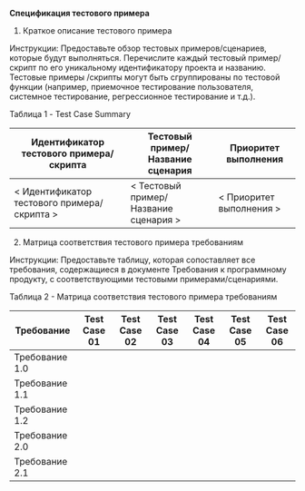 **Спецификация тестового примера**

1.	Краткое описание тестового примера  

Инструкции: Предоставьте обзор тестовых примеров/сценариев, которые будут выполняться. Перечислите каждый тестовый пример/скрипт по его уникальному идентификатору проекта и названию. Тестовые примеры /скрипты могут быть сгруппированы по тестовой функции (например, приемочное тестирование пользователя, системное тестирование, регрессионное тестирование и т.д.).  

Таблица 1 - Test Case Summary 

| Идентификатор тестового примера/скрипта | Тестовый пример/Название сценария | Приоритет выполнения |  
| --- | --- | --- |  
| < Идентификатор тестового примера/скрипта > | < Тестовый пример/Название сценария > | < Приоритет выполнения > |   

2.	Матрица соответствия тестового примера требованиям  

Инструкции: Предоставьте таблицу, которая сопоставляет все требования, содержащиеся в документе Требования к программному продукту, с соответствующими тестовыми примерами/сценариями.  

Таблица 2 - Матрица соответствия тестового примера требованиям  

| Требование | Test Case 01 |	Test Case 02 |	Test Case 03 |	Test Case 04 |	Test Case 05 |	Test Case 06 |
| --- | --- | --- |  --- | --- | --- | --- |
| Требование 1.0 |	<Identify traceability> |	<Identify traceability> |	<Identify traceability> |	<Identify traceability> |	<Identify traceability> |	<Identify traceability> |
| Требование 1.1 |	<Identify traceability> |	<Identify traceability> |	<Identify traceability> |	<Identify traceability> |	<Identify traceability> |	<Identify traceability> |
| Требование 1.2 |	<Identify traceability> |	<Identify traceability> |	<Identify traceability> |	<Identify traceability> |	<Identify traceability> |	<Identify traceability> |
| Требование 2.0 |	<Identify traceability> |	<Identify traceability> |	<Identify traceability> |	<Identify traceability> |	<Identify traceability> |	<Identify traceability> |
| Требование 2.1 |	<Identify traceability> |	<Identify traceability> |	<Identify traceability> |	<Identify traceability> |	<Identify traceability> |	<Identify traceability> |

